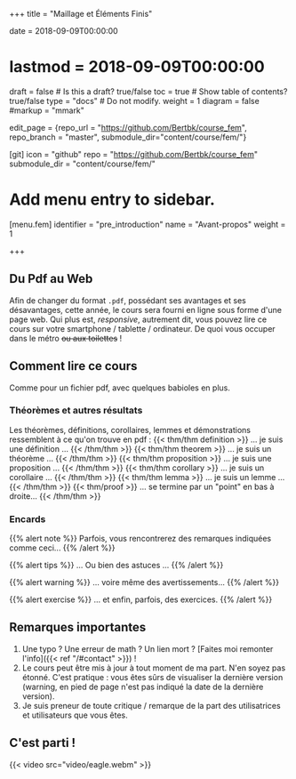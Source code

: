 +++
title = "Maillage et Éléments Finis"

date = 2018-09-09T00:00:00
# lastmod = 2018-09-09T00:00:00

draft = false  # Is this a draft? true/false
toc = true  # Show table of contents? true/false
type = "docs"  # Do not modify.
weight = 1
diagram = false
#markup = "mmark"

edit_page = {repo_url = "https://github.com/Bertbk/course_fem", repo_branch = "master", submodule_dir="content/course/fem/"}

[git]
  icon = "github"
  repo = "https://github.com/Bertbk/course_fem"
  submodule_dir = "content/course/fem/"


# Add menu entry to sidebar.
[menu.fem]
  identifier = "pre_introduction"
  name = "Avant-propos"
  weight = 1

+++

## Du Pdf au Web

Afin de changer du format `.pdf`, possédant ses avantages et ses désavantages, cette année, le cours sera fourni en ligne sous forme d'une page web. Qui plus est, *responsive*, autrement dit, vous pouvez lire ce cours sur votre smartphone / tablette / ordinateur. De quoi vous occuper dans le métro ~~ou aux toilettes~~ !

## Comment lire ce cours

Comme pour un fichier pdf, avec quelques babioles en plus.

### Théorèmes et autres résultats


Les théorèmes, définitions, corollaires, lemmes et démonstrations ressemblent à ce qu'on trouve en pdf :
{{< thm/thm definition >}}
... je suis une définition ...
{{< /thm/thm >}}
{{< thm/thm theorem >}}
... je suis un théorème ...
{{< /thm/thm >}}
{{< thm/thm proposition >}}
... je suis une proposition ...
{{< /thm/thm >}}
{{< thm/thm corollary >}}
... je suis un corollaire ...
{{< /thm/thm >}}
{{< thm/thm lemma >}}
... je suis un lemme ...
{{< /thm/thm >}}
{{< thm/proof >}}
... se termine par un "point" en bas à droite...
{{< /thm/thm >}}

### Encards

{{% alert note %}}
Parfois, vous rencontrerez des remarques indiquées comme ceci...
{{% /alert %}}

{{% alert tips %}}
... Ou bien des astuces ...
{{% /alert %}}

{{% alert warning %}}
... voire même des avertissements...
{{% /alert %}}

{{% alert exercise %}}
... et enfin, parfois, des exercices.
{{% /alert %}}

## Remarques importantes

1. Une typo ? Une erreur de math ? Un lien mort ? [Faites moi remonter l'info]({{< ref "/#contact" >}}) !
2. Le cours peut être mis à jour à tout moment de ma part. N'en soyez pas étonné. C'est pratique : vous êtes sûrs de visualiser la dernière version (warning, en pied de page n'est pas indiqué la date de la dernière version).
3. Je suis preneur de toute critique / remarque de la part des utilisatrices et utilisateurs que vous êtes.

## C'est parti !

{{< video src="video/eagle.webm"  >}}